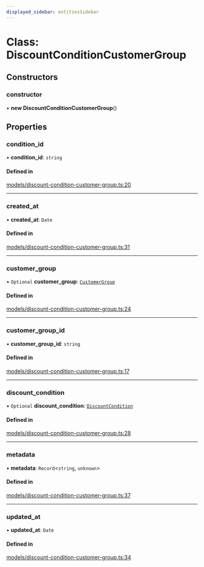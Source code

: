 ```yaml
---
displayed_sidebar: entitiesSidebar
---
```


# Class: DiscountConditionCustomerGroup

## Constructors

### constructor

• **new DiscountConditionCustomerGroup**()

## Properties

### condition\_id

• **condition\_id**: `string`

#### Defined in

[models/discount-condition-customer-group.ts:20](https://github.com/Julesdj/medusa/blob/3aa08271/packages/medusa/src/models/discount-condition-customer-group.ts#L20)

___

### created\_at

• **created\_at**: `Date`

#### Defined in

[models/discount-condition-customer-group.ts:31](https://github.com/Julesdj/medusa/blob/3aa08271/packages/medusa/src/models/discount-condition-customer-group.ts#L31)

___

### customer\_group

• `Optional` **customer\_group**: [`CustomerGroup`](CustomerGroup.md)

#### Defined in

[models/discount-condition-customer-group.ts:24](https://github.com/Julesdj/medusa/blob/3aa08271/packages/medusa/src/models/discount-condition-customer-group.ts#L24)

___

### customer\_group\_id

• **customer\_group\_id**: `string`

#### Defined in

[models/discount-condition-customer-group.ts:17](https://github.com/Julesdj/medusa/blob/3aa08271/packages/medusa/src/models/discount-condition-customer-group.ts#L17)

___

### discount\_condition

• `Optional` **discount\_condition**: [`DiscountCondition`](DiscountCondition.md)

#### Defined in

[models/discount-condition-customer-group.ts:28](https://github.com/Julesdj/medusa/blob/3aa08271/packages/medusa/src/models/discount-condition-customer-group.ts#L28)

___

### metadata

• **metadata**: `Record`<`string`, `unknown`\>

#### Defined in

[models/discount-condition-customer-group.ts:37](https://github.com/Julesdj/medusa/blob/3aa08271/packages/medusa/src/models/discount-condition-customer-group.ts#L37)

___

### updated\_at

• **updated\_at**: `Date`

#### Defined in

[models/discount-condition-customer-group.ts:34](https://github.com/Julesdj/medusa/blob/3aa08271/packages/medusa/src/models/discount-condition-customer-group.ts#L34)
